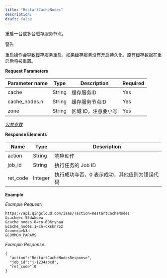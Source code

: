 ```yaml
---
title: "RestartCacheNodes"
description: 
draft: false
---
```




重启一台或多台缓存服务节点。

警告

重启操作会导致缓存服务重启，如果缓存服务没有开启持久化，原有缓存数据在重启后将被重置。

**Request Parameters**

| Parameter name | Type | Description | Required |
| --- | --- | --- | --- |
| cache | String | 缓存服务ID | Yes |
| cache_nodes.n | String | 缓存服务节点ID | Yes |
| zone | String | 区域 ID，注意要小写 | Yes |

[_公共参数_](../../common/parameters.html#api-common-parameters)

**Response Elements**

| Name | Type | Description |
| --- | --- | --- |
| action | String | 响应动作 |
| job_id | String | 执行任务的 Job ID |
| ret_code | Integer | 执行成功与否，0 表示成功，其他值则为错误代码 |

**Example**

_Example Request_:

```
https://api.qingcloud.com/iaas/?action=RestartCacheNodes
&cache=c-55dwkqew
&cache_nodes.0=cn-606ryhaa
&cache_nodes.1=cn-cksknr5z
&zone=pek3a
&COMMON_PARAMS
```

_Example Response_:

```
{
  "action":"RestartCacheNodesResponse",
  "job_id":"j-1234abcd",
  "ret_code":0
}
```
